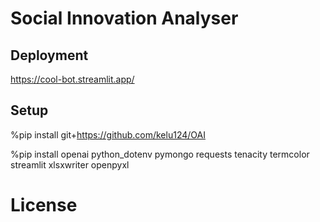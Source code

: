 # Social Innovation Analyser


## Deployment

https://cool-bot.streamlit.app/

## Setup


%pip install git+https://github.com/kelu124/OAI

%pip install openai python_dotenv pymongo requests tenacity termcolor streamlit xlsxwriter openpyxl


# License

